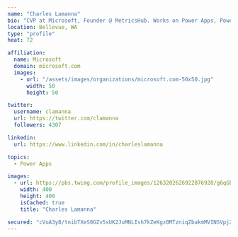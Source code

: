 ```yaml
---
name: "Charles Lamanna"
bio: "CVP at Microsoft, Founder @ MetricsHub. Works on Power Apps, Power Automate, Power Virtual Agent, Common Data Service and Dynamics 365."
location: Bellevue, WA
type: "profile"
heat: 72

affiliation:
  name: Microsoft
  domain: microsoft.com
  images:
    - url: "/assets/images/organizations/microsoft.com-50x50.jpg"
      width: 50
      height: 50

twitter:
  username: clamanna
  url: https://twitter.com/clamanna
  followers: 4307

linkedin:
  url: https://www.linkedin.com/in/charleslamanna

topics:
  - Power Apps

images:
  - url: https://pbs.twimg.com/profile_images/1263202626922876928/g6qGbHZ-_400x400.jpg
    width: 400
    height: 400
    isCached: true
    title: "Charles Lamanna"

secured: "cVuA3y8/tnibTXeS0GZv5sUK2JuMNLIsh7kZeKgz0MTzniqZbakmMVINSVpjZckxkgQfxJvqWvJABMy5lWW5+iAoeXqn/cFnvQU88CoirLTEXYx9LQYNhHitYjN7hgIJ6ki+6yS6mJxbPWW1BxS2BINITqbaXHoXuOAuKA1ut0+eLUZnRmioqMFJs6gugsV2pJrcLYtiwRM35XyZbmbLnjvuzuWLOaDKBQKZ8GYn9j8SjQveomfLmzSVHJh/srRqHexSFyCSqovV12c7nOCEaMJSV1a1ap7YKRuz69bUtEiMNDluP/GqPcTeDCo8fNEi9kYgYsbtSp+72Wpdfog2/mkIfAGb1PDYDpEjDnKfX2Lhp245Omr5UGhcfw4jN8+8uS0mqmer1376H4SY0VPCYhVXThu0DhHccqXCtSVCl50=;XonBWLLJ87HpK5OOWf0Fqw=="
---
```


